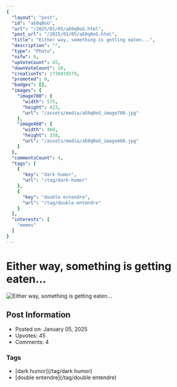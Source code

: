 ```yaml
---
{
  "layout": "post",
  "id": "aE0q0oG",
  "url": "/2025/01/05/aE0q0oG.html",
  "post_url": "/2025/01/05/aE0q0oG.html",
  "title": "Either way, something is getting eaten...",
  "description": "",
  "type": "Photo",
  "nsfw": 0,
  "upVoteCount": 45,
  "downVoteCount": 10,
  "creationTs": 1736078579,
  "promoted": 0,
  "badges": [],
  "images": {
    "image700": {
      "width": 575,
      "height": 423,
      "url": "/assets/media/aE0q0oG_image700.jpg"
    },
    "image460": {
      "width": 460,
      "height": 338,
      "url": "/assets/media/aE0q0oG_image460.jpg"
    }
  },
  "commentsCount": 4,
  "tags": [
    {
      "key": "dark humor",
      "url": "/tag/dark-humor"
    },
    {
      "key": "double entendre",
      "url": "/tag/double-entendre"
    }
  ],
  "interests": [
    "memes"
  ]
}
---
```


# Either way, something is getting eaten...

![Either way, something is getting eaten...](/assets/media/aE0q0oG_image700.jpg)

## Post Information

- Posted on: January 05, 2025
- Upvotes: 45
- Comments: 4

### Tags

- [dark humor](/tag/dark humor)
- [double entendre](/tag/double entendre)
